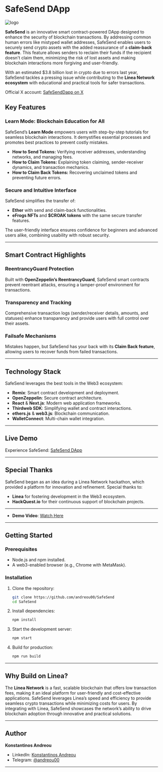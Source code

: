 
# SafeSend DApp  
![logo](https://github.com/user-attachments/assets/64477577-6012-4d24-b0eb-8093350024b5)

**SafeSend** is an innovative smart contract-powered DApp designed to enhance the security of blockchain transactions. By addressing common human errors like mistyped wallet addresses, SafeSend enables users to securely send crypto assets with the added reassurance of a **claim-back feature**. This feature allows senders to reclaim their funds if the recipient doesn't claim them, minimizing the risk of lost assets and making blockchain interactions more forgiving and user-friendly.  

With an estimated $3.8 billion lost in crypto due to errors last year, SafeSend tackles a pressing issue while contributing to the **Linea Network ecosystem** with educational and practical tools for safer transactions.  

Official X account: [SafeSendDapp on X](https://x.com/SafeSendDapp)

## Key Features  

### Learn Mode: Blockchain Education for All  
SafeSend’s **Learn Mode** empowers users with step-by-step tutorials for seamless blockchain interactions. It demystifies essential processes and promotes best practices to prevent costly mistakes.  

- **How to Send Tokens:** Verifying receiver addresses, understanding networks, and managing fees.  
- **How to Claim Tokens:** Explaining token claiming, sender-receiver dynamics, and transaction mechanics.  
- **How to Claim Back Tokens:** Recovering unclaimed tokens and preventing future errors.  

### Secure and Intuitive Interface  
SafeSend simplifies the transfer of:  
- **Ether** with send and claim-back functionalities.  
- **eFrogs NFTs** and **$CROAK tokens** with the same secure transfer features.  

The user-friendly interface ensures confidence for beginners and advanced users alike, combining usability with robust security.

---

## Smart Contract Highlights  

### ReentrancyGuard Protection  
Built with **OpenZeppelin’s ReentrancyGuard**, SafeSend smart contracts prevent reentrant attacks, ensuring a tamper-proof environment for transactions.  

### Transparency and Tracking  
Comprehensive transaction logs (sender/receiver details, amounts, and statuses) enhance transparency and provide users with full control over their assets.  

### Failsafe Mechanisms  
Mistakes happen, but SafeSend has your back with its **Claim Back feature**, allowing users to recover funds from failed transactions.

---

## Technology Stack  

SafeSend leverages the best tools in the Web3 ecosystem:  
- **Remix**: Smart contract development and deployment.  
- **OpenZeppelin**: Secure contract architecture.  
- **React** & **Next.js**: Modern web application frameworks.  
- **Thirdweb SDK**: Simplifying wallet and contract interactions.  
- **ethers.js** & **web3.js**: Blockchain communication.  
- **WalletConnect**: Multi-chain wallet integration.  

---

## Live Demo  

Experience SafeSend: [SafeSend DApp](https://safesendlinea.netlify.app/)  

---

## Special Thanks  

SafeSend began as an idea during a Linea Network hackathon, which provided a platform for innovation and refinement. Special thanks to:  
- **Linea** for fostering development in the Web3 ecosystem.  
- **HackQuest.io** for their continuous support of blockchain projects.  

---


- **Demo Video**: [Watch Here](https://youtu.be/0U2ohesnzKA)  

---

## Getting Started  

### Prerequisites  
- Node.js and npm installed.  
- A web3-enabled browser (e.g., Chrome with MetaMask).  

### Installation  

1. Clone the repository:  
    ```bash
    git clone https://github.com/andreou00/SafeSend
    cd SafeSend
    ```  

2. Install dependencies:  
    ```bash
    npm install
    ```  

3. Start the development server:  
    ```bash
    npm start
    ```  

4. Build for production:  
    ```bash
    npm run build
    ```  

---

## Why Build on Linea?  

The **Linea Network** is a fast, scalable blockchain that offers low transaction fees, making it an ideal platform for user-friendly and cost-effective applications. SafeSend leverages Linea’s speed and efficiency to provide seamless crypto transactions while minimizing costs for users. By integrating with Linea, SafeSend showcases the network’s ability to drive blockchain adoption through innovative and practical solutions.

---

## Author  

**Konstantinos Andreou**  
- LinkedIn: [Konstantinos Andreou](https://www.linkedin.com/in/andreou00/)  
- Telegram: [@andreou00](https://t.me/andreou00)  

---

